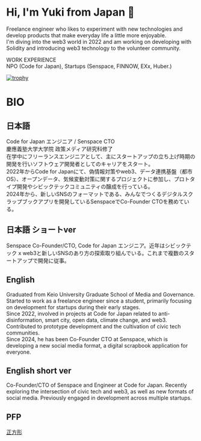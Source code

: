 # Hi, I'm Yuki from Japan 👋

Freelance engineer who likes to experiment with new technologies and develop products that make everyday life a little more enjoyable.  
I'm diving into the web3 world in 2022 and am working on developing with Solidity and introducing web3 technology to the volunteer community.

WORK EXPERIENCE  
NPO (Code for Japan), Startups (Senspace, FINNOW, EXx, Huber.)

[![trophy](https://github-profile-trophy.vercel.app/?username=yu23ki14)](https://github.com/ryo-ma/github-profile-trophy)

# BIO

## 日本語

Code for Japan エンジニア / Senspace CTO  
慶應義塾大学大学院 政策メディア研究科修了  
在学中にフリーランスエンジニアとして、主にスタートアップの立ち上げ時期の開発を行いソフトウェア開発者としてのキャリアをスタート。  
2022年からCode for Japanにて、偽情報対策やweb3、データ連携基盤（都市OS）、オープンデータ、気候変動対策に関するプロジェクトに参加し、プロトタイプ開発やシビックテックコミュニティの醸成を行っている。  
2024年から、新しいSNSのフォーマットである、みんなでつくるデジタルスクラップブックアプリを開発しているSenspaceでCo-Founder CTOを務めている。  

## 日本語 ショートver

Senspace Co-Founder/CTO, Code for Japan エンジニア。近年はシビックテック x web3と新しいSNSのあり方の探索取り組んでいる。これまで複数のスタートアップで開発に従事。

## English

Graduated from Keio University Graduate School of Media and Governance.  
Started to work as a freelance engineer since a student, primarily focusing on development for startups during their early stages.  
Since 2022, involved in projects at Code for Japan related to anti-disinformation, smart city, open data, climate change, and web3. Contributed to prototype development and the cultivation of civic tech communities.  
Since 2024, he has been Co-Founder CTO at Senspace, which is developing a new social media format, a digital scrapbook application for everyone.  

## English short ver

Co-Founder/CTO of Senspace and Engineer at Code for Japan. Recently exploring the intersection of civic tech and web3, as well as new formats of social media. Previously engaged in development across multiple startups.

## PFP

[正方形](https://photos.app.goo.gl/RfuM15cCnziTmL6e6)
